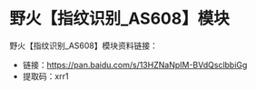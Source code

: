 # 野火【指纹识别_AS608】模块
野火【指纹识别_AS608】模块资料链接：
* 链接：https://pan.baidu.com/s/13HZNaNpIM-BVdQsclbbiGg 
* 提取码：xrr1 